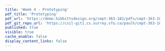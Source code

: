 ```yaml
---
title: 'Week 4 - Prototyping'
pdf_title: 'Prototyping'
pdf_url: 'https://demo.hibbittsdesign.org/cmpt-363-182/pdfs/cmpt-363-182-prototyping.pdf'
pdf_git_repo_url: 'https://csil-git1.cs.surrey.sfu.ca/paulh/cmpt-363-182-slides/blob/master/prototyping/slides.md'
published: true
visible: true
cache_enable: false
display_content_links: false
---
```

